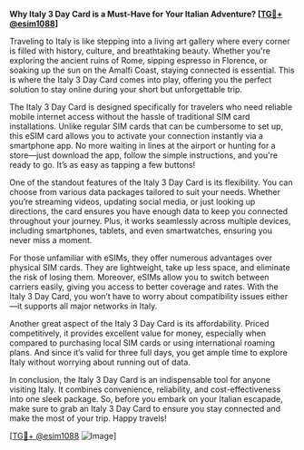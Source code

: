 **Why Italy 3 Day Card is a Must-Have for Your Italian Adventure? [[TG💪+ @esim1088](https://t.me/s/esim1088)]**

Traveling to Italy is like stepping into a living art gallery where every corner is filled with history, culture, and breathtaking beauty. Whether you're exploring the ancient ruins of Rome, sipping espresso in Florence, or soaking up the sun on the Amalfi Coast, staying connected is essential. This is where the Italy 3 Day Card comes into play, offering you the perfect solution to stay online during your short but unforgettable trip.

The Italy 3 Day Card is designed specifically for travelers who need reliable mobile internet access without the hassle of traditional SIM card installations. Unlike regular SIM cards that can be cumbersome to set up, this eSIM card allows you to activate your connection instantly via a smartphone app. No more waiting in lines at the airport or hunting for a store—just download the app, follow the simple instructions, and you're ready to go. It’s as easy as tapping a few buttons!

One of the standout features of the Italy 3 Day Card is its flexibility. You can choose from various data packages tailored to suit your needs. Whether you’re streaming videos, updating social media, or just looking up directions, the card ensures you have enough data to keep you connected throughout your journey. Plus, it works seamlessly across multiple devices, including smartphones, tablets, and even smartwatches, ensuring you never miss a moment.

For those unfamiliar with eSIMs, they offer numerous advantages over physical SIM cards. They are lightweight, take up less space, and eliminate the risk of losing them. Moreover, eSIMs allow you to switch between carriers easily, giving you access to better coverage and rates. With the Italy 3 Day Card, you won’t have to worry about compatibility issues either—it supports all major networks in Italy.

Another great aspect of the Italy 3 Day Card is its affordability. Priced competitively, it provides excellent value for money, especially when compared to purchasing local SIM cards or using international roaming plans. And since it’s valid for three full days, you get ample time to explore Italy without worrying about running out of data.

In conclusion, the Italy 3 Day Card is an indispensable tool for anyone visiting Italy. It combines convenience, reliability, and cost-effectiveness into one sleek package. So, before you embark on your Italian escapade, make sure to grab an Italy 3 Day Card to ensure you stay connected and make the most of your trip. Happy travels! 

[[TG💪+ @esim1088](https://t.me/s/esim1088) ![Image](https://i.postimg.cc/Y0z9fWf4/image.png)]
